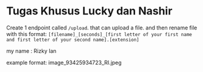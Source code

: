 # Tugas Khusus Lucky dan Nashir


Create 1 endpoint called ```/upload```. that can upload a file. and then rename file with this format: ```[filename]_[seconds]_[first letter of your first name and first letter of your second name].[extension]```

my name : Rizky Ian

example format: image_93425934723_RI.jpeg
